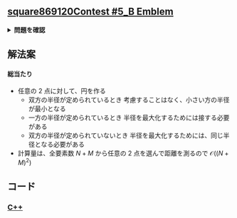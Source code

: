 ## [square869120Contest #5_B Emblem](https://atcoder.jp/contests/s8pc-5/tasks/s8pc_5_b?lang=ja)

<details>
<summary><b>問題を確認</b></summary>

## 問題文
E君は
$1,2,3,⋯,N+M$ の番号がつけられた $N+M$ 個の円を用いて 
$2$ 次元平面上にエンブレムを作ろうとしている.
番号 $1,2,3,⋯,N$ の円は, 中心座標 $(x_i​ ,y_i)$ と半径 $r_i$ が決まっている.
その一方で, 番号 $N+1,N+2,N+3,⋯,N+M$ の円は, 中心座標 $(x_i, y_i)$ が決まっているが, 半径は決まっていない.
エンブレムに使われる円は接してもよいが, どの円も他の円と交わるまたは含んではならないとき, 最も小さい円の半径を最大化しなさい.

## 入力
入力は以下の形式で標準入力から与えられる.
```math
\begin{matrix}
& N & M & \\
& x_1 & y_1 & r_1 & \\
& \vdots & \vdots & \vdots & \\
& x_N & y_N & r_N & \\
& x_{N+1} & y_{N+1} & & \\
​& x_{N+2} & y_{N+2} & & \\
& \vdots & \vdots & & \\
& x_{N+M} & y_{N+M} & & \\
\end{matrix}
```
 
## 出力
最も小さい円の半径としてありうる最大値を, $1$ 行で出力しなさい.
ただし, 相対誤差または絶対誤差が $10^{−6}$ 以内であるとき正解とみなされる.

## 制約
- $N$ は $0$ 以上 $100$ 以下の整数.
- $M$ は $0$ 以上 $100$ 以下の整数.
- $N+M≥2$.
- $x_i,y_i(1≤i≤N+M)$ は $−100$ 以上 $100$ 以下の整数.
- $r_i$ は $1$ 以上 $100$ 以下の整数.
- 入力で与えられる座標はすべて異なる.
- 番号 $1,2,3,⋯,N$ の円は交差せず, ある円がほかの円を含まない.
- 番号 $N+1,N+2,N+3,⋯,N+M$ の円は, 番号 $1,2,3,⋯,N$ の円の内部または円周上にない.

</details>

## 解法案
#### 総当たり
- 任意の $2$ 点に対して、円を作る
    - 双方の半径が定められているとき
    考慮することはなく、小さい方の半径が最小となる
    - 一方の半径が定められているとき
    半径を最大化するためには接する必要がある
    - 双方の半径が定められていないとき
    半径を最大化するためには、同じ半径となる必要がある
- 計算量は、全要素数 $N+M$ から任意の $2$ 点を選んで距離を測るので $\mathcal{O}({(N+M)^2})$

## コード
### [C++](s8pc-5_b.cpp)